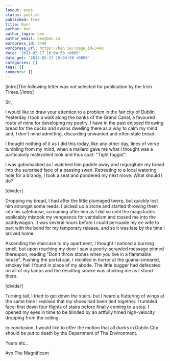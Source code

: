 ```yaml
---
layout: page
status: publish
published: true
title: Run!
author: ben
author_login: ben
author_email: ben@ben.ie
wordpress_id: 3448
wordpress_url: https://ben.ie/?page_id=3448
date: '2013-02-17 16:04:50 +0000'
date_gmt: '2013-02-17 16:04:50 +0000'
categories: []
tags: []
comments: []
---
```

<p>[intro]The following letter was not selected for publication by the Irish Times.[/intro]</p>
<p>Sir,</p>
<p>I would like to draw your attention to a problem in the fair city of Dublin. Yesterday I took a walk along the banks of the Grand Canal, a favoured route of mine for developing my poetry. I have in the past enjoyed throwing bread for the ducks and swans dwelling there as a way to calm my mind and, I don't mind admitting, discarding unwanted and often stale bread.</p>
<p>I thought nothing of it as I did this today, like any other day, lines of verse tumbling from my mind, when a mallard gave me what I thought was a particularly malevolent look and thus spat: "Tight faggot".</p>
<p>I was gobsmacked as I watched him paddle away and regurgitate my bread into the surprised face of a passing swan. Retreating to a local watering hole for a brandy, I took a seat and pondered my next move. What should I do?</p>
<p>[divider]</p>
<p>Dropping my bread, I had after the little plumaged twerp, but quickly lost him amongst some reeds. I picked up a stone and started throwing them into his safehouse, screaming after him as I did so until the magistrates explicably mistook my vengeance for vandalism and tossed me into the paddywagon. It was several hours before I could persuade my ex-wife to part with the bond for my temporary release, and so it was late by the time I arrived home.</p>
<p>Ascending the staircase to my apartment, I thought I noticed a burning smell, but upon reaching my door I saw a poorly-scrawled message pinned thereupon, reading "Don't throw stones when you live in a flammable house". Pushing the portal ajar, I recoiled in horror at the guana-smeared, smokey hell I found in place of my abode. The little bugger had defecated on all of my lamps and the resulting smoke was choking me as I stood there.</p>
<p>[divider]</p>
<p>Turning tail, I tried to get down the stairs, but I heard a fluttering of wings at the same time I realised that my shoes had been tied together. I tumbled face-first down four flights of stairs before finally coming to a stop. I opened my eyes in time to be blinded by an artfully timed high-velocity dropping from the ceiling.</p>
<p>In conclusion, I would like to offer the motion that all ducks in Dublin City should be put to death by the Department of The Environment.</p>
<p>Yours etc.,</p>
<p>Avo The Magnificent</p>
